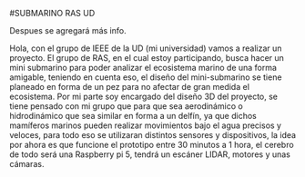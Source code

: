 #SUBMARINO RAS UD

Despues se agregará más info.

Hola, con el grupo de IEEE de la UD (mi universidad) vamos a realizar un proyecto. El grupo de RAS, en el cual estoy participando, busca hacer un mini submarino para poder analizar el ecosistema marino de una forma amigable, teniendo en cuenta eso, el diseño del mini-submarino se tiene planeado en forma de un pez para no afectar de gran medida el ecosistema. Por mi parte soy encargado del diseño 3D del proyecto, se tiene pensado con mi grupo que para que sea aerodinámico o hidrodinámico que sea similar en forma a un delfín, ya que dichos mamíferos marinos pueden realizar movimientos bajo el agua precisos y veloces, para todo eso se utilizaran distintos sensores y dispositivos, la idea por ahora es que funcione el prototipo entre 30 minutos a 1 hora, el cerebro de todo será una Raspberry pi 5, tendrá un escáner LIDAR, motores y unas cámaras.